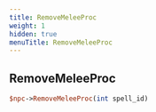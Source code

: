 ```yaml
---
title: RemoveMeleeProc
weight: 1
hidden: true
menuTitle: RemoveMeleeProc
---
```

## RemoveMeleeProc
```perl
$npc->RemoveMeleeProc(int spell_id)
```